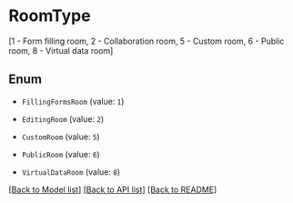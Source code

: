 # RoomType
[1 - Form filling room, 2 - Collaboration room, 5 - Custom room, 6 - Public room, 8 - Virtual data room]

## Enum

* `FillingFormsRoom` (value: `1`)

* `EditingRoom` (value: `2`)

* `CustomRoom` (value: `5`)

* `PublicRoom` (value: `6`)

* `VirtualDataRoom` (value: `8`)

[[Back to Model list]](../README.md#documentation-for-models) [[Back to API list]](../README.md#documentation-for-api-endpoints) [[Back to README]](../README.md)


